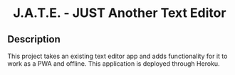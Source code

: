 <h1 align="center"> J.A.T.E. - JUST Another Text Editor</h1>

## Description
This project takes an existing text editor app and adds functionality for it to work as a PWA and offline. This application is deployed through Heroku.